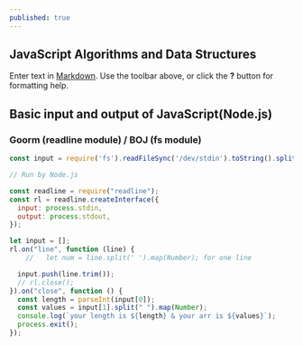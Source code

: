 ```yaml
---
published: true
---
```

## JavaScript Algorithms and Data Structures


Enter text in [Markdown](http://daringfireball.net/projects/markdown/). Use the toolbar above, or click the **?** button for formatting help.


## Basic input and output of JavaScript(Node.js)

### Goorm (readline module) / BOJ (fs module)

```JavaScript
const input = require('fs').readFileSync('/dev/stdin').toString().split('\n');

```

```JavaScript
// Run by Node.js

const readline = require("readline");
const rl = readline.createInterface({
  input: process.stdin,
  output: process.stdout,
});

let input = [];
rl.on("line", function (line) {
    //   let num = line.split(' ').map(Number); for one line 

  input.push(line.trim());
  // rl.close();
}).on("close", function () {
  const length = parseInt(input[0]);
  const values = input[1].split(" ").map(Number);
  console.log(`your length is ${length} & your arr is ${values}`);
  process.exit();
});

```
